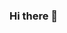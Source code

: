 ### Hi there 👋

<!--
**Plursity/Plursity** is a ✨ _special_ ✨ repository because its `README.md` (this file) appears on your GitHub profile.

Here are some ideas to get you started:

- 🌱 I’m currently learning ... Python
- 👯 I’m looking to collaborate on ... Repl.it
- 🤔 I’m looking for help with ... Python
- 💬 Ask me about ... Anything
- 📫 How to reach me: ... Discord : Kazuma Kiryu#2700
- ⚡ Fun fact: ... I like to play soccer
-->
